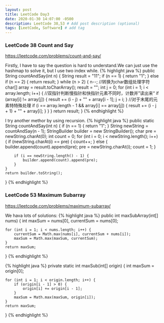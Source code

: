 ```yaml
---
layout: post
title: LeetCode Day3
date: 2020-01-30 14:07:00 -0500
description: LeetCode 38,53 # Add post description (optional)
tags: [LeetCode, Software] # add tag
---
```


### LeetCode 38 Count and Say

https://leetcode.com/problems/count-and-say/

Firstly, I have to say the question is hard to understand.We can just use the hashmap to solve it, but I use two index while.
{% highlight java %}
public String countAndSay(int n) {
     String result = "11";
     if (n == 1) {
         return "1";
     } else if (n == 2) {
         return result;
     }
     while (n > 2) {
         n--;
         //转换为char数组处理字符
         char[] array = result.toCharArray();
         result = "";
         int j = 0;
         for (int i = 1; i < array.length; i++) {
             //双指针判断慢指针和快指针元素不同时，计数并”读出来“
             if (array[i] != array[j]) {
                 result += (i - j) + "" + array[i - 1];
                 j = i;
             }
             //对于末尾的元素特特殊处理
             if (i == array.length - 1 && array[i] == array[j]) {
                 result += (i - j + 1) + "" + array[i];
             }
         }
     }
     return result;
}
{% endhighlight  %}

I try another methor by using recursion.
{% highlight java %}
public static String countAndSay(int n) {
    if (n == 1) {
        return "1";
    }
    String newString = countAndSay(n - 1);
    StringBuilder builder = new StringBuilder();
    char pre = newString.charAt(0);
    int count = 0;
    for (int i = 0; i < newString.length(); i++) {
        if (newString.charAt(i) == pre) {
            count++;
        } else {
            builder.append(count).append(pre);
            pre = newString.charAt(i);
            count = 1;
        }

        if (i == newString.length() - 1) {
            builder.append(count).append(pre);
        }
    }
    return builder.toString();
}
{% endhighlight  %}

### LeetCode 53 Maximum Subarray

https://leetcode.com/problems/maximum-subarray/

We hava lots of solutions:
{% highlight java %}
public int maxSubArray(int[] nums) {
    int maxSum = nums[0], currentSum = nums[0];

    for (int i = 1; i < nums.length; i++) {
        currentSum = Math.max(nums[i], currentSum + nums[i]);
        maxSum = Math.max(maxSum, currentSum);
    }
    return maxSum;
}
{% endhighlight  %}

{% highlight java %}
private static int maxSub(int[] origin) {
    int maxSum = origin[0];

    for (int i = 1; i < origin.length; i++) {
        if (origin[i - 1] > 0) {
            origin[i] += origin[i - 1];
        }
        maxSum = Math.max(maxSum, origin[i]);
    }
    return maxSum;
}
{% endhighlight  %}
